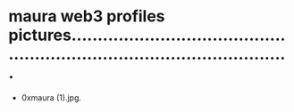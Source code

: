 # maura web3 profiles pictures...............................................................................................
- 0xmaura (1).jpg.
